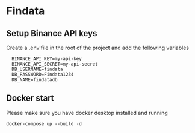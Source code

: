 # Findata 

## Setup Binance API keys 

Create a .env file in the root of the project and add the following variables

```
  BINANCE_API_KEY=my-api-key
  BINANCE_API_SECRET=my-api-secret
  DB_USERNAME=findata
  DB_PASSWORD=Findata1234
  DB_NAME=findatadb
```

## Docker start

Please make sure you have docker desktop installed and running

`docker-compose up --build -d` 
